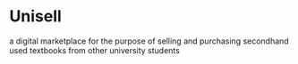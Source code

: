 # Unisell
a digital marketplace for the purpose of selling and purchasing secondhand used textbooks from other university students 
